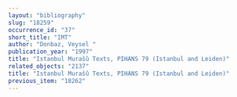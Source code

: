 ```yaml
---
layout: "bibliography"
slug: "18259"
occurrence_id: "37"
short_title: "IMT"
author: "Donbaz, Veysel "
publication_year: "1997"
title: "Istanbul Murašû Texts, PIHANS 79 (Istanbul and Leiden)"
related_objects: "2137"
title: "Istanbul Murašû Texts, PIHANS 79 (Istanbul and Leiden)"
previous_item: "18262"
---
```

